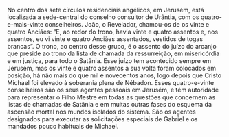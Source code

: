 ﻿No centro dos sete círculos residenciais angélicos, em Jerusém, está localizada a sede-central do conselho consultor de Urântia, com os quatro-e-mais-vinte conselheiros. João, o Revelador, chamou-os de os vinte e quatro Anciães: “E, ao redor do trono, havia vinte e quatro assentos e, nos assentos, eu vi vinte e quatro Anciães assentados, vestidos de togas brancas”. O trono, ao centro desse grupo, é o assento do juízo do arcanjo que preside ao trono da lista de chamada da ressurreição, em misericórdia e em justiça, para todo o Satânia. Esse juízo tem acontecido sempre em Jerusém, mas os vinte e quatro assentos à sua volta foram colocados em posição, há não mais do que mil e novecentos anos, logo depois que Cristo Michael foi elevado à soberania plena de Nébadon. Esses quatro-e-vinte conselheiros são os seus agentes pessoais em Jerusém, e têm autoridade para representar o Filho Mestre em todas as questões que concernem às listas de chamadas de Satânia e em muitas outras fases do esquema da ascensão mortal nos mundos isolados do sistema. São os agentes designados para executar as solicitações especiais de Gabriel e os mandados pouco habituais de Michael.